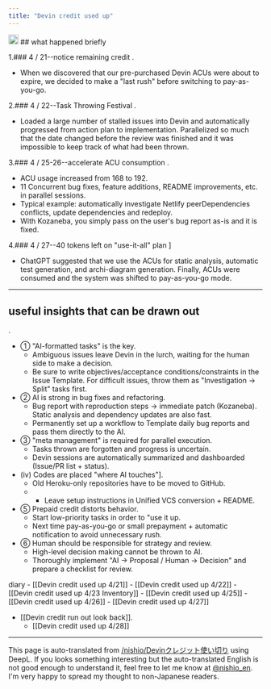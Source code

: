 ```yaml
---
title: "Devin credit used up"
---
```


<img src='https://scrapbox.io/api/pages/nishio-en/o3/icon' alt='o3.icon' height="19.5"/>
## what happened briefly

1.### 4 / 21--notice remaining credit
.
- When we discovered that our pre-purchased Devin ACUs were about to expire, we decided to make a "last rush" before switching to pay-as-you-go.

2.### 4 / 22--Task Throwing Festival
.
- Loaded a large number of stalled issues into Devin and automatically progressed from action plan to implementation. Parallelized so much that the date changed before the review was finished and it was impossible to keep track of what had been thrown.

3.### 4 / 25-26--accelerate ACU consumption
.
- ACU usage increased from 168 to 192.
- 11 Concurrent bug fixes, feature additions, README improvements, etc. in parallel sessions.
- Typical example: automatically investigate Netlify peerDependencies conflicts, update dependencies and redeploy.
- With Kozaneba, you simply pass on the user's bug report as-is and it is fixed.

4.### 4 / 27--40 tokens left on "use-it-all" plan
]
- ChatGPT suggested that we use the ACUs for static analysis, automatic test generation, and archi-diagram generation. Finally, ACUs were consumed and the system was shifted to pay-as-you-go mode.

---

## useful insights that can be drawn out
.

- ① "AI-formatted tasks" is the key.
    - Ambiguous issues leave Devin in the lurch, waiting for the human side to make a decision.
    - Be sure to write objectives/acceptance conditions/constraints in the Issue Template. For difficult issues, throw them as "Investigation -> Split" tasks first.
- ② AI is strong in bug fixes and refactoring.
    - Bug report with reproduction steps -> immediate patch (Kozaneba). Static analysis and dependency updates are also fast.
    - Permanently set up a workflow to Template daily bug reports and pass them directly to the AI.
- ③ "meta management" is required for parallel execution.
    - Tasks thrown are forgotten and progress is uncertain.
    - Devin sessions are automatically summarized and dashboarded (Issue/PR list + status).
- (iv) Codes are placed "where AI touches"].
    - Old Heroku-only repositories have to be moved to GitHub.
    - * Leave setup instructions in Unified VCS conversion + README.
- ⑤ Prepaid credit distorts behavior.
    - Start low-priority tasks in order to "use it up.
    - Next time pay-as-you-go or small prepayment + automatic notification to avoid unnecessary rush.
- ⑥ Human should be responsible for strategy and review.
    - High-level decision making cannot be thrown to AI.
    - Thoroughly implement "AI -> Proposal / Human -> Decision" and prepare a checklist for review.

diary
    - [[Devin credit used up 4/21]]
    - [[Devin credit used up 4/22]]
    - [[Devin credit used up 4/23 Inventory]]
    - [[Devin credit used up 4/25]]
    - [[Devin credit used up 4/26]]
    - [[Devin credit used up 4/27]]
- [[Devin credit run out look back]].
    - [[Devin credit used up 4/28]]

---
This page is auto-translated from [/nishio/Devinクレジット使い切り](https://scrapbox.io/nishio/Devinクレジット使い切り) using DeepL. If you looks something interesting but the auto-translated English is not good enough to understand it, feel free to let me know at [@nishio_en](https://twitter.com/nishio_en). I'm very happy to spread my thought to non-Japanese readers.